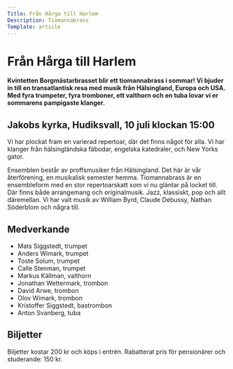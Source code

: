 ```yaml
---
Title: Från Hårga till Harlem
Description: Tiomannabrass
Template: article
---
```


# Från Hårga till Harlem

__Kvintetten Borgmästarbrasset blir ett tiomannabrass i sommar! Vi bjuder in till en trans&shy;atlantisk resa med musik från Hälsingland, Europa och USA. Med fyra trumpeter, fyra tromboner, ett valthorn och en tuba lovar vi er sommarens pampigaste klanger.__


## Jakobs kyrka, Hudiksvall, 10 juli klockan 15:00

Vi har plockat fram en varierad repertoar, där det finns något
för alla. Vi har klanger från hälsing&shy;ländska fäbodar, engelska
katedraler, och New Yorks gator.

Ensemblen består av proffsmusiker från Hälsingland. Det här är
vår återförening, en musikalisk semester hemma.
Tiomanna&shy;brass är en ensembleform med en stor
repertoar&shy;skatt som vi nu gläntar på
locket till. Där finns både arrangemang och original&shy;musik.
Jazz, klassiskt, pop och allt där&shy;emellan. Vi har valt musik
av William Byrd, Claude Debussy, Nathan Söderblom och några till.

## Medverkande

* Mats Siggstedt, trumpet
* Anders Wimark, trumpet
* Toste Solum, trumpet
* Calle Stenman, trumpet
* Markus Källman, valthorn
* Jonathan Wettermark, trombon
* David Arwe, trombon
* Olov Wimark, trombon
* Kristoffer Siggstedt, bastrombon
* Anton Svanberg, tuba

## Biljetter

Biljetter kostar 200 kr och köps i entrén. Rabatterat pris för
pensionärer och studerande: 150 kr.
